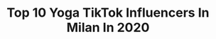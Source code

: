 ---
title: Top 10 Yoga TikTok Influencers In Milan In 2020
description: >-
  Find top yoga TikTok influencers in Milan in 2020. Most popular hashtags: #yoga #dance #cover #milano.
platform: TikTok
profiles:
  - username: "behrangyoga"
    fullname: >-
      Behrang Danesh Eshraghi 
    location: "Italy"
    followers: 714067
    engagement: 423
    commentsToLikes: 0.018185
    id: ck9by4cmwmxn30j78emf4rq14
    verified: true
    hashtags: "#behrangyoga, #mare, #yogapose, #coldshower"
  - username: "elenagonella"
    fullname: >-
      LaGonni😈
    location: "Italy"
    followers: 4419
    engagement: 1125
    commentsToLikes: 0.030064
    id: cka6oijlwfke20i78e200gyee
    verified: false
    hashtags: "#eyechallenge, #paint, #blackfriday, #drowing"
  - username: "vivischiavocampo"
    fullname: >-
      𝑣𝑖𝑣𝑖𝑛𝑎
    location: "Italy"
    followers: 7083
    engagement: 1149
    commentsToLikes: 0.015144
    id: cka0t7w2topmz0i78qm51y51j
    verified: false
    hashtags: "#nome, #fidanzato, #mamma, #makeup"
  - username: "vanityfairitalia"
    fullname: >-
      Vanity Fair Italia
    location: "Italy"
    followers: 61941
    engagement: 797
    commentsToLikes: 0.010296
    id: ck97ylpk700jw0j78en8r3k4o
    verified: true
    hashtags: "#natale, #tiktok, #paparazzi, #megxit"
  - username: "elesalvucci"
    fullname: >-
      elesalvucci
    location: "Italy"
    followers: 23537
    engagement: 1154
    commentsToLikes: 0.034993
    id: ck8z12kj704020j78k62x1iza
    verified: false
    hashtags: "#forwardfold, #sardiniangirl, #coniglionano, #bendy"
  - username: "vanityfairitalia"
    fullname: >-
      Vanity Fair Italia
    location: "Italy"
    followers: 61941
    engagement: 797
    commentsToLikes: 0.010296
    id: ck97ylpk700jw0j78en8r3k4o
    verified: true
    hashtags: "#natale, #tiktok, #paparazzi, #megxit"
  - username: "behrangyoga"
    fullname: >-
      Behrang Danesh Eshraghi 
    location: "Italy"
    followers: 714067
    engagement: 423
    commentsToLikes: 0.018185
    id: ck9by4cmwmxn30j78emf4rq14
    verified: true
    hashtags: "#behrangyoga, #mare, #yogapose, #coldshower"
  - username: "fanpage.it"
    fullname: >-
      Fanpage.it
    location: "Italy"
    followers: 308124
    engagement: 1673
    commentsToLikes: 0.021528
    id: ck8nk1qbtd4sf0j786n3405jp
    verified: true
    hashtags: "#medicallife, #esperimento, #dpcm, #videostory"
  - username: "giardinoblujewelry"
    fullname: >-
      Francesca Mancini
    location: "Italy"
    followers: 4750
    engagement: 768
    commentsToLikes: 0.082832
    id: ck8to6vt4liu20j78w2q0jp9r
    verified: false
    hashtags: "#garnet, #rosequartz, #intentions, #insomnia"
  - username: "raffaelebuffoni_"
    fullname: >-
      Raffaele Buffoni
    location: "Italy"
    followers: 52131
    engagement: 2128
    commentsToLikes: 0.022551
    id: ck9e2u9ppgljn0j78t3ve8fk3
    verified: false
    hashtags: "#sorellastra, #ragazzadiportavenezia, #musicaly, #17maggio"
---